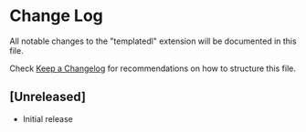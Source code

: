 # Change Log

All notable changes to the "templatedl" extension will be documented in this file.

Check [Keep a Changelog](http://keepachangelog.com/) for recommendations on how to structure this file.

## [Unreleased]

- Initial release